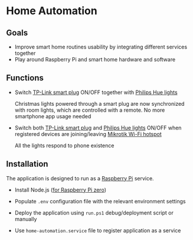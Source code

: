 # Home Automation

## Goals

* Improve smart home routines usability by integrating different services together
* Play around Raspberry Pi and smart home hardware and software


## Functions

* Switch [TP-Link smart plug](https://www.tp-link.com/en/home-networking/smart-plug/hs100) ON/OFF together with [Philips Hue lights](https://www2.meethue.com/en-us/starter-kits)  

  Christmas lights powered through a smart plug are now synchronized with room lights, which are controlled with a remote. No more smartphone app usage needed

* Switch both [TP-Link smart plug](https://www.tp-link.com/en/home-networking/smart-plug/hs100) and [Philips Hue lights](https://www2.meethue.com/en-us/starter-kits) ON/OFF when registered devices are joining/leaving [Mikrotik Wi-Fi hotspot](https://mikrotik.com/products)  

  All the lights respond to phone existence

## Installation

The application is designed to run as a [Raspberry Pi](https://www.raspberrypi.org) service.

* Install Node.js ([for Raspberry Pi zero](https://www.thepolyglotdeveloper.com/2018/03/install-nodejs-raspberry-pi-zero-w-nodesource))

* Populate `.env` configuration file with the relevant environment settings

* Deploy the application using `run.ps1` debug/deployment script or manually

* Use `home-automation.service` file to register application as a service
